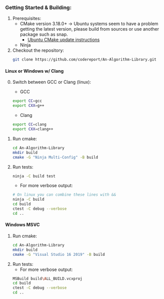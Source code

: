 ### Getting Started & Building:

1. Prerequisites:
    * CMake version 3.18.0+ -> Ubuntu systems seem to have a problem getting the latest version, please build from
      sources or use another package such as snap.
        * [Ubuntu CMake update instructions](https://apt.kitware.com/)
    * Ninja
2. Checkout the repository:
    ```sh
    git clone https://github.com/codereport/An-Algorithm-Library.git
    ```

#### Linux or Windows w/ Clang

0. Switch between GCC or Clang (linux):
    * GCC
   ```sh
   export CC=gcc
   export CXX=g++
   ```
    * Clang
   ```sh
   export CC=clang
   export CXX=clang++
   ```
1. Run cmake:
    ```sh
    cd An-Algorithm-Library
    mkdir build
    cmake -G "Ninja Multi-Config" -B build
    ```
2. Run tests:
    ```sh
    ninja -C build test
    ```
    * For more verbose output:

    ```sh
    # On linux you can combine these lines with &&
    ninja -C build
    cd build 
    ctest -C debug --verbose 
    cd ..
    ```

#### Windows MSVC

1. Run cmake:
    ```sh
    cd An-Algorithm-Library
    mkdir build
    cmake -G "Visual Studio 16 2019" -B build
    ```
2. Run tests:
    * For more verbose output:
    ```sh
    MSBuild build\ALL_BUILD.vcxproj 
    cd build 
    ctest -C debug --verbose 
    cd ..
    ```